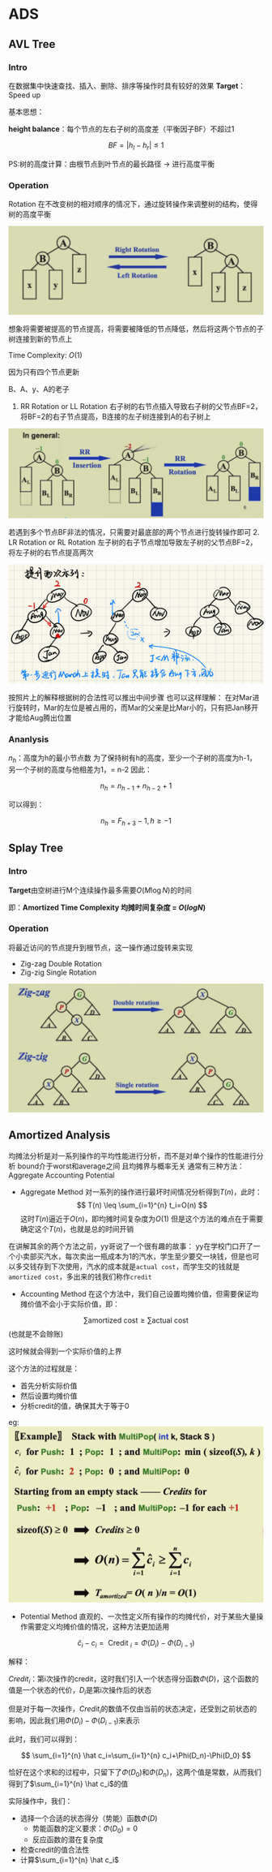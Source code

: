 # ADS

## AVL Tree
### Intro
在数据集中快速查找、插入、删除、排序等操作时具有较好的效果
 **Target**：Speed up

基本思想：

**height balance**：每个节点的左右子树的高度差（平衡因子BF）不超过1

$$ BF=| h_l - h_r | \leq 1$$

PS:树的高度计算：由根节点到叶节点的最长路径
-> 进行高度平衡

### Operation 
Rotation
在不改变树的相对顺序的情况下，通过旋转操作来调整树的结构，使得树的高度平衡

![ads-1](/../../../../assets/pics/ads/ads-1.png)

想象将需要被提高的节点提高，将需要被降低的节点降低，然后将这两个节点的子树连接到新的节点上

Time Complexity: $O(1)$

因为只有四个节点更新

B、A、y、A的老子

1. RR Rotation or LL Rotation
右子树的右节点插入导致右子树的父节点BF=2，将BF=2的右子节点提高，B连接的左子树连接到A的右子树上

![ads-2](/../../../../assets/pics/ads/ads-2.png)

若遇到多个节点BF非法的情况，只需要对最底部的两个节点进行旋转操作即可
2. LR Rotation or RL Rotation
左子树的右子节点增加导致左子树的父节点BF=2，将左子树的右节点提高两次

![ads-3](/../../../../assets/pics/ads/ads-3.png)

按照片上的解释根据树的合法性可以推出中间步骤
也可以这样理解：
在对Mar进行旋转时，Mar的左位是被占用的，而Mar的父亲是比Mar小的，只有把Jan移开才能给Aug腾出位置
   

### Ananlysis

$n_h$：高度为h的最小节点数
为了保持树有h的高度，至少一个子树的高度为h-1，另一个子树的高度与他相差为1，= n-2
因此：

$$
n_h = n_{h-1} + n_{h-2} + 1
$$


可以得到：<br>

$$ n_h=F_{h+3}-1  
,h \geq -1$$

</p>


## Splay Tree
### Intro
**Target**由空树进行M个连续操作最多需要$O(M \log N)$的时间

即：**Amortized Time Complexity 均摊时间复杂度 = $O(log N)$**

### Operation
将最近访问的节点提升到根节点，这一操作通过旋转来实现

- Zig-zag
Double Rotation
- Zig-zig
Single Rotation

![ads-4](/../../../../assets/pics/ads/ads-4.png)


## Amortized Analysis
均摊法分析是对一系列操作的平均性能进行分析，而不是对单个操作的性能进行分析
bound介于worst和average之间
且均摊界与概率无关
通常有三种方法：Aggregate Accounting Potential

- Aggregate Method
对一系列的操作进行最坏时间情况分析得到$T(n)$，此时：
$$
T(n) \leq \sum_{i=1}^{n} t_i=O(n)
$$
这时$T(n)$逼近于$O(n)$，即均摊时间复杂度为$O(1)$
但是这个方法的难点在于需要确定这个$T(n)$，也就是总的时间开销

在讲解其余的两个方法之前，yy哥说了一个很有趣的故事：
yy在学校门口开了一个小卖部买汽水，每次卖出一瓶成本为1的汽水，学生至少要交一块钱，但是也可以多交钱存到下次使用，汽水的成本就是```actual cost```，而学生交的钱就是```amortized cost```，多出来的钱我们称作```credit```

- Accounting Method
在这个方法中，我们自己设置均摊价值，但需要保证均摊价值不会小于实际价值，即：

$$
\sum \text{amortized cost} \geq \sum \text{actual cost}
$$
(也就是不会赊账)

这时候就会得到一个实际价值的上界

这个方法的过程就是：

- 首先分析实际价值
- 然后设置均摊价值
- 分析credit的值，确保其大于等于0

eg:
![ads-5](/../../../../assets/pics/ads/ads-5.png)

- Potential Method
直观的、一次性定义所有操作的均摊代价，对于某些大量操作需要定义均摊价值的情况，这种方法更加适用

$$
\hat{c}_i-c_i=\text { Credit }_i=\Phi\left(D_i\right)-\Phi\left(D_{i-1}\right)
$$

解释：

$Credit_i$：第i次操作的credit，这时我们引入一个状态得分函数$\Phi(D)$，这个函数的值是一个状态的代价，$D_i$是第i次操作后的状态

但是对于每一次操作，$Credit_i$的数值不仅由当前的状态决定，还受到之前状态的影响，因此我们用$\Phi(D_i)-\Phi(D_{i-1})$来表示

此时，我们可以得到：

$$
\sum_{i=1}^{n} \hat c_i=\sum_{i=1}^{n} c_i+\Phi(D_n)-\Phi(D_0)
$$

恰好在这个求和的过程中，只留下了$\Phi(D_0)$和$\Phi(D_n)$，这两个值是常数，从而我们得到了$\sum_{i=1}^{n} \hat c_i$的值

实际操作中，我们：

- 选择一个合适的状态得分（势能）函数$\Phi(D)$
    - 势能函数的定义要求：$\Phi(D_0)=0$
    - 反应函数的潜在复杂度
- 检查credit的值合法性
- 计算$\sum_{i=1}^{n} \hat c_i$







